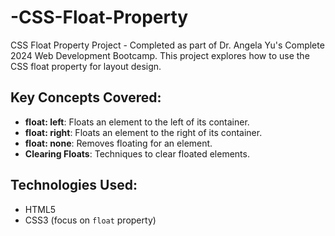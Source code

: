 # -CSS-Float-Property
CSS Float Property Project - Completed as part of Dr. Angela Yu's Complete 2024 Web Development Bootcamp. This project explores how to use the CSS float property for layout design.
## Key Concepts Covered:

- **float: left**: Floats an element to the left of its container.
- **float: right**: Floats an element to the right of its container.
- **float: none**: Removes floating for an element.
- **Clearing Floats**: Techniques to clear floated elements.

## Technologies Used:

- HTML5
- CSS3 (focus on `float` property)
